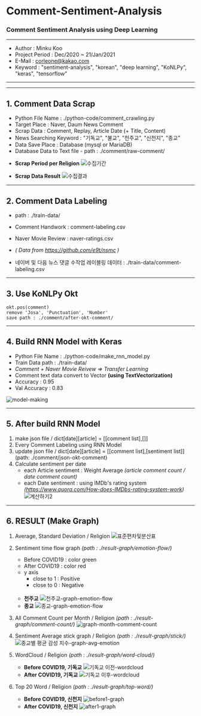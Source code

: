 # Comment-Sentiment-Analysis
### Comment Sentiment Analysis using Deep Learning
---------------------------------------------------

* Author : Minku Koo
* Project Period : Dec/2020 ~ 21/Jan/2021
* E-Mail : corleone@kakao.com
* Keyword : "sentiment-analysis", "korean", "deep learning", "KoNLPy", "keras", "tensorflow"

---------------------------------------------------
---------------------------------------------------

## 1. Comment Data Scrap

- Python File Name : ./python-code/comment_crawling.py
- Target Place : Naver, Daum News Comment
- Scrap Data : Comment, Replay, Article Date (+ Title, Content)
- News Searching Keyword : "기독교", "불교", "천주교", "신천지", "종교"
- Data Save Place : Database (mysql or MariaDB)
- Database Data to Text file - path : ./comment/raw-comment/

* __Scrap Period per Religion__
![수집기간](https://user-images.githubusercontent.com/25974226/105630853-add95300-5e8e-11eb-9e23-37addf3c6904.JPG)

* __Scrap Data Result__
![수집결과](https://user-images.githubusercontent.com/25974226/105630851-aa45cc00-5e8e-11eb-9890-0e4e165ab8f5.JPG)

---------------------------------------------------

## 2. Comment Data Labeling

- path : ./train-data/
- Comment Handwork : comment-labeling.csv
- Naver Movie Review : naver-ratings.csv
- _( Data from https://github.com/e9t/nsmc )_

- 네이버 및 다음 뉴스 댓글 수작업 레이블링 데이터 :  ./train-data/comment-labeling.csv

---------------------------------------------------

## 3. Use KoNLPy Okt

```
okt.pos(comment)
remove 'Josa', 'Punctuation', 'Number'
save path : ./comment/after-okt-comment/
```

---------------------------------------------------

## 4. Build RNN Model with Keras

- Python File Name : ./python-code/make_rnn_model.py
- Train Data path : ./train-data/
- _Comment + Naver Movie Reivew => Transfer Learning_
- Comment text data convert to Vector __(using TextVectorization)__
- Accuracy : 0.95
- Val Accuracy : 0.83

![model-making](https://user-images.githubusercontent.com/25974226/105630839-9d28dd00-5e8e-11eb-8067-4e23fca24768.JPG)

---------------------------------------------------

## 5. After build RNN Model

1. make json file / dict[date][article] = [[comment list],[]]
1. Every Comment Labeling using RNN Model
1. update json file / dict[date][article] = [[comment list],[sentiment list]] (path: ./comment/json-okt-comment)
1. Calculate sentiment per date 
    + each Article sentiment : Weight Average _(article comment count / date comment count)_
    + each Date sentiment : using IMDb's rating system _(https://www.quora.com/How-does-IMDbs-rating-system-work)_
    ![계산하기2](https://user-images.githubusercontent.com/25974226/105633620-044d8e00-5e9d-11eb-92df-b4072a9d0ee2.JPG)

---------------------------------------------------

## 6. RESULT (Make Graph)

1. Average, Standard Deviation / Religion
![표준편차및분산표](https://user-images.githubusercontent.com/25974226/105630857-b3cf3400-5e8e-11eb-9439-81028d316b63.JPG)

1. Sentiment time flow graph  _(path : ./result-graph/emotion-flow/)_
    - Before COVID19 : color green
    - After COVID19 : color red
    - y axis
        + close to 1 : Positive
        + close to 0 : Negative
    <br><br>
    + __천주교__
    ![천주교-graph-emotion-flow](https://user-images.githubusercontent.com/25974226/105630885-e11be200-5e8e-11eb-8b03-94246ee73ca0.png)
    + __종교__
    ![종교-graph-emotion-flow](https://user-images.githubusercontent.com/25974226/105630878-d82b1080-5e8e-11eb-8941-1b89254813a7.png)
   
1. All Comment Count per Month / Religion  _(path : ./result-graph/comment-count/)_
![graph-month-comment-count](https://user-images.githubusercontent.com/25974226/105630892-e8db8680-5e8e-11eb-95f6-d35c6ebe7128.png)

1. Sentiment Average stick graph / Religion  _(path : ./result-graph/stick/)_
![종교별 평균 감성 지수-graph-avg-emotion](https://user-images.githubusercontent.com/25974226/105630900-f264ee80-5e8e-11eb-88d5-fab987e80766.png)

1. WordCloud / Religion  _(path : ./result-graph/word-cloud/)_
    + __Before COVID19, 기독교__
    ![기독교 이전-wordcloud](https://user-images.githubusercontent.com/25974226/105630935-19232500-5e8f-11eb-8f73-45b7342d06b0.png)
    + __After COVID19, 기독교__
    ![기독교 이후-wordcloud](https://user-images.githubusercontent.com/25974226/105630939-1a545200-5e8f-11eb-82fa-c1d5dca13034.png)

1. Top 20 Word / Religion  _(path : ./result-graph/top-word/)_
   + __Before COVID19, 신천지__
    ![before1-graph](https://user-images.githubusercontent.com/25974226/105630930-1294ad80-5e8f-11eb-810f-24a8741f4513.png)
    + __After COVID19, 신천지__
    ![after1-graph](https://user-images.githubusercontent.com/25974226/105630911-fe50b080-5e8e-11eb-90bb-29e8fd9cfb16.png)
    




